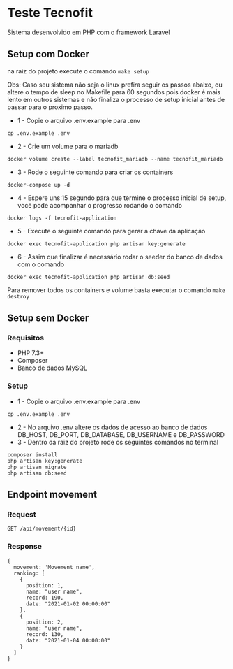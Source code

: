 # Teste Tecnofit
Sistema desenvolvido em PHP com o framework Laravel

## Setup com Docker
na raiz do projeto execute o comando `make setup`

Obs: Caso seu sistema não seja o linux prefira seguir os passos abaixo, ou altere o tempo de sleep no Makefile para 60 segundos pois docker é mais lento em outros sistemas e não finaliza o processo de setup inicial antes de passar para o proximo passo.

- 1 - Copie o arquivo .env.example para .env
```
cp .env.example .env
```
- 2 - Crie um volume para o mariadb
```
docker volume create --label tecnofit_mariadb --name tecnofit_mariadb
```
- 3 - Rode o seguinte comando para criar os containers
```
docker-compose up -d
```
- 4 - Espere uns 15 segundo para que termine o processo inicial de setup, você pode acompanhar o progresso rodando o comando
```
docker logs -f tecnofit-application
```
- 5 - Execute o seguinte comando para gerar a chave da aplicação
```
docker exec tecnofit-application php artisan key:generate
```
- 6 - Assim que finalizar é necessário rodar o seeder do banco de dados com o comando
```
docker exec tecnofit-application php artisan db:seed
```

Para remover todos os containers e volume basta executar o comando `make destroy`

## Setup sem Docker
### Requisitos
- PHP 7.3+
- Composer
- Banco de dados MySQL

### Setup
- 1 - Copie o arquivo .env.example para .env
```
cp .env.example .env
```
- 2 - No arquivo .env altere os dados de acesso ao banco de dados
DB_HOST, DB_PORT, DB_DATABASE, DB_USERNAME e DB_PASSWORD
- 3 - Dentro da raiz do projeto rode os seguintes comandos no terminal
```
composer install
php artisan key:generate
php artisan migrate
php artisan db:seed
```

## Endpoint movement

### Request

`GET /api/movement/{id}`

### Response
```
{
  movement: 'Movement name',
  ranking: [
    {
      position: 1,
      name: "user name",
      record: 190,
      date: "2021-01-02 00:00:00"
    },
    {
      position: 2,
      name: "user name",
      record: 130,
      date: "2021-01-04 00:00:00"
    }
  ]
}
```